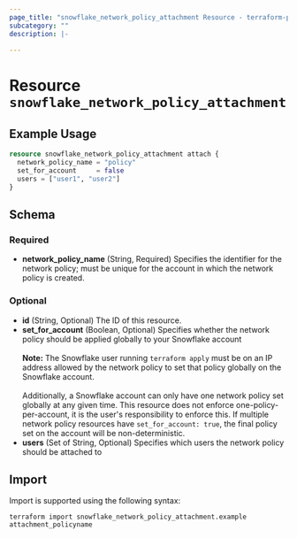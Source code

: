 ```yaml
---
page_title: "snowflake_network_policy_attachment Resource - terraform-provider-snowflake"
subcategory: ""
description: |-
  
---
```


# Resource `snowflake_network_policy_attachment`



## Example Usage

```terraform
resource snowflake_network_policy_attachment attach {
  network_policy_name = "policy"
  set_for_account     = false
  users = ["user1", "user2"]
}
```

## Schema

### Required

- **network_policy_name** (String, Required) Specifies the identifier for the network policy; must be unique for the account in which the network policy is created.

### Optional

- **id** (String, Optional) The ID of this resource.
- **set_for_account** (Boolean, Optional) Specifies whether the network policy should be applied globally to your Snowflake account<br><br>**Note:** The Snowflake user running `terraform apply` must be on an IP address allowed by the network policy to set that policy globally on the Snowflake account.<br><br>Additionally, a Snowflake account can only have one network policy set globally at any given time. This resource does not enforce one-policy-per-account, it is the user's responsibility to enforce this. If multiple network policy resources have `set_for_account: true`, the final policy set on the account will be non-deterministic.
- **users** (Set of String, Optional) Specifies which users the network policy should be attached to

## Import

Import is supported using the following syntax:

```shell
terraform import snowflake_network_policy_attachment.example attachment_policyname
```
